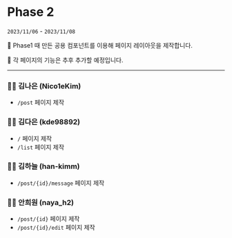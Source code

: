 # Phase 2

`2023/11/06` - `2023/11/08`

📌 Phase1 때 만든 공용 컴포넌트를 이용해 페이지 레이아웃을 제작합니다.

📌 각 페이지의 기능은 추후 추가할 예정입니다.

---

### 👩‍💻 김나은 (Nico1eKim)

- `/post` 페이지 제작

### 👩‍💻 김다은 (kde98892)

- `/` 페이지 제작
- `/list` 페이지 제작

### 👨‍💻 김하늘 (han-kimm)

- `/post/{id}/message` 페이지 제작

### 👩‍💻 안희원 (naya_h2)

- `/post/{id}` 페이지 제작
- `/post/{id}/edit` 페이지 제작
